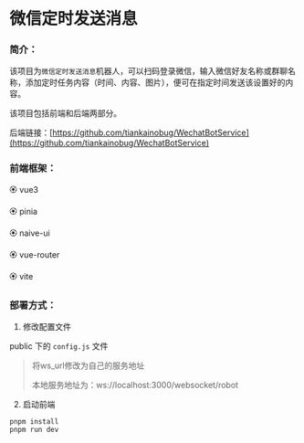 # 微信定时发送消息

### 简介：

该项目为`微信定时发送消息`机器人，可以扫码登录微信，输入微信好友名称或群聊名称，添加定时任务内容（时间、内容、图片），便可在指定时间发送该设置好的内容。

该项目包括前端和后端两部分。

后端链接：[https://github.com/tiankainobug/WechatBotService](https://github.com/tiankainobug/WechatBotService)

### 前端框架：

🏵️ vue3

🏵️ pinia

🏵️ naive-ui

🏵️ vue-router

🏵️ vite

### 部署方式：

1. 修改配置文件

public 下的 `config.js` 文件

> 将ws_url修改为自己的服务地址
>
> 本地服务地址为：ws://localhost:3000/websocket/robot

2. 启动前端

```
pnpm install
pnpm run dev
```

